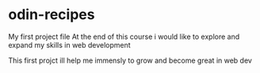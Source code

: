 # odin-recipes
My first project file 
At the end of this course i would like to explore and  expand my skills in web development 

This first projct ill help me immensly to grow and become great in web dev 
